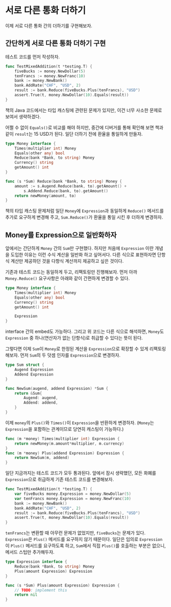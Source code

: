 # 서로 다른 통화 더하기

이제 서로 다른 통화 간의 더하기를 구현해보자.

## 간단하게 서로 다른 통화 더하기 구현

테스트 코드를 먼저 작성하자.

```go
func TestMixedAddition(t *testing.T) {
	fiveBucks := money.NewDollar(5)
	tenFrancs := money.NewFranc(10)
	bank := money.NewBank()
	bank.AddRate("CHF", "USD", 2)
	result := bank.Reduce(fiveBucks.Plus(tenFrancs), "USD")
	assert.True(t, money.NewDollar(10).Equals(result))
}
```

책의 Java 코드에서는 타입 캐스팅에 관련된 문제가 있지만, 이건 너무 사소한 문제로 보여서 생략하겠다.

어쩔 수 없이 `Equals()`로 비교를 해야 하지만, 중간에 디버거를 통해 확인해 보면 책과 같이 `result`는 15 USD가 된다.
일단 더하기 전에 환율을 통일하게 만들자.

```go
type Money interface {
	Times(multiplier int) Money
	Equals(other any) bool
	Reduce(bank *Bank, to string) Money
	Currency() string
	getAmount() int
}

func (s *Sum) Reduce(bank *Bank, to string) Money {
    amount := s.Augend.Reduce(bank, to).getAmount() +
        s.Addend.Reduce(bank, to).getAmount()
    return newMoney(amount, to)
}
```

책의 타입 캐스팅 문제처럼 일단 `Money`에 `Expression`과 동일하게 `Reduce()` 메서드를 추가로 요구하게 변경해 주고, `Sum.Reduce()`가 환율을 통일 시킨 후 더하게 변경하자.

## Money를 Expression으로 일반화하자

앞에서는 간단하게 `Money` 간의 `Sum`만 구현했다. 하지만 처음에 `Expression` 이란 개념을 도입한 이유는 이런 수식 계산을 일반화 하고 싶어서다. 다른 식으로 표현하자면 단항식 계산만 제공하던 것을 다항식 계산까지 제공하고 싶은 것이다.

기존과 테스트 코드는 동일하게 두고, 리팩토링만 진행해보자. 먼저 아까 `Money.Reduce()` 요구사항은 아래와 같이 간편하게 변경할 수 있다.

```go
type Money interface {
	Times(multiplier int) Money
	Equals(other any) bool
	Currency() string
	getAmount() int

	Expression
}
```

interface 간의 embed도 가능하다. 그리고 위 코드는 다른 식으로 해석하면, `Money`도 `Expression` 중 하나(연산자가 없는 단항식)로 취급할 수 있다는 뜻이 된다.

그렇다면 이제 `Sum`이 `Money`로 한정된 계산을 `Expression`으로 확장할 수 있게 리팩토링 해보자. 먼저 `Sum`의 두 덧셈 인자를 `Expression`으로 변경하자.

```go
type Sum struct {
    Augend Expression
    Addend Expression
}

func NewSum(augend, addend Expression) *Sum {
	return &Sum{
		Augend: augend,
		Addend: addend,
	}
}
```

이제 `money`의 `Plus()`와 `Times()`이 `Expression`을 반환하게 변경하자. (`Money`는 `Expression`을 포함하는 관계이므로 당연히 캐스팅이 가능하다.)

```go
func (m *money) Times(multiplier int) Expression {
	return newMoney(m.amount*multiplier, m.currency)
}
func (m *money) Plus(addend Expression) Expression {
	return NewSum(m, addend)
}
```

일단 지금까지는 테스트 코드가 모두 통과된다. 앞에서 잠시 생략했던, 모든 화폐를 `Expression`으로 취급하게 기존 테스트 코드를 변경해보자.

```go
func TestMixedAddition(t *testing.T) {
	var fiveBucks money.Expression = money.NewDollar(5)
	var tenFrancs money.Expression = money.NewFranc(10)
	bank := money.NewBank()
	bank.AddRate("CHF", "USD", 2)
	result := bank.Reduce(fiveBucks.Plus(tenFrancs), "USD")
	assert.True(t, money.NewDollar(10).Equals(result))
}
```

`tenFrancs`는 변환할 때 아무런 문제가 없었지만, `fiveBucks`는 문제가 있다. `Expression`은 `Plus()` 메서드를 요구하지 않기 때문이다. 일단은 임의로 `Expression`이 `Plus()` 메서드를 요구하도록 하고, `Sum`에서 직접 `Plus()`를 호출하는 부분은 없으니, 메서드 스텁만 추가해두자.

```go
type Expression interface {
	Reduce(bank *Bank, to string) Money
	Plus(amount Expression) Expression
}

func (s *Sum) Plus(amount Expression) Expression {
    // TODO: implement this
    return nil
}
```